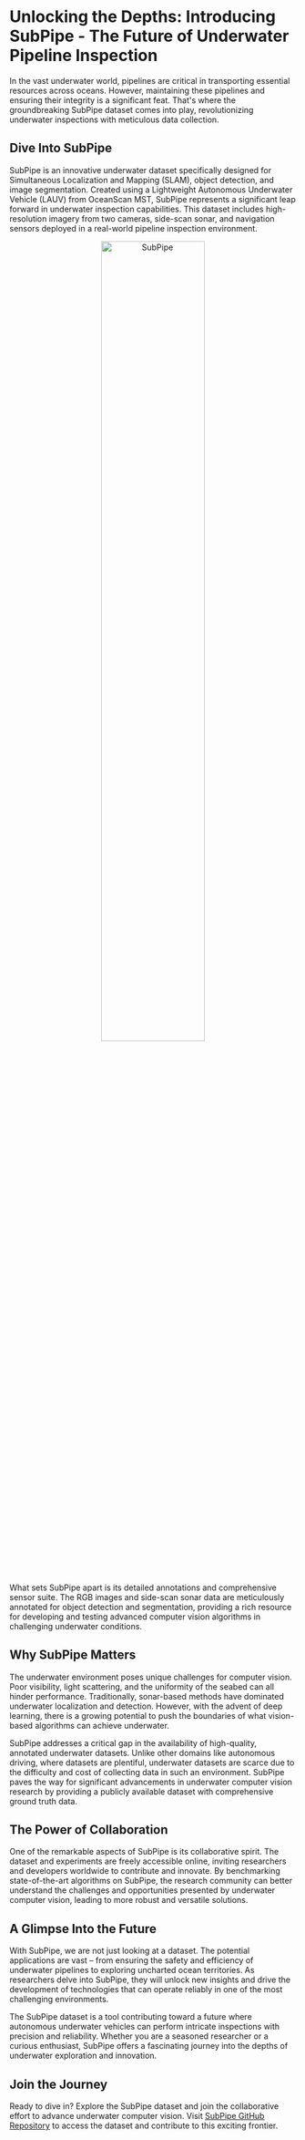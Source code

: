 # Unlocking the Depths: Introducing SubPipe - The Future of Underwater Pipeline Inspection

In the vast underwater world, pipelines are critical in transporting essential resources across oceans. However, maintaining these pipelines and ensuring their integrity is a significant feat. That's where the groundbreaking SubPipe dataset comes into play, revolutionizing underwater inspections with meticulous data collection.

## Dive Into SubPipe

SubPipe is an innovative underwater dataset specifically designed for Simultaneous Localization and Mapping (SLAM), object detection, and image segmentation. Created using a Lightweight Autonomous Underwater Vehicle (LAUV) from OceanScan MST, SubPipe represents a significant leap forward in underwater inspection capabilities. This dataset includes high-resolution imagery from two cameras, side-scan sonar, and navigation sensors deployed in a real-world pipeline inspection environment.

<div style="text-align: center;">
    <img style="width: 60%;" src="SubPipe.svg" alt="SubPipe" title="SubPipe">
</div>

What sets SubPipe apart is its detailed annotations and comprehensive sensor suite. The RGB images and side-scan sonar data are meticulously annotated for object detection and segmentation, providing a rich resource for developing and testing advanced computer vision algorithms in challenging underwater conditions.


## Why SubPipe Matters

The underwater environment poses unique challenges for computer vision. Poor visibility, light scattering, and the uniformity of the seabed can all hinder performance. Traditionally, sonar-based methods have dominated underwater localization and detection. However, with the advent of deep learning, there is a growing potential to push the boundaries of what vision-based algorithms can achieve underwater.

SubPipe addresses a critical gap in the availability of high-quality, annotated underwater datasets. Unlike other domains like autonomous driving, where datasets are plentiful, underwater datasets are scarce due to the difficulty and cost of collecting data in such an environment. SubPipe paves the way for significant advancements in underwater computer vision research by providing a publicly available dataset with comprehensive ground truth data.

## The Power of Collaboration

One of the remarkable aspects of SubPipe is its collaborative spirit. The dataset and experiments are freely accessible online, inviting researchers and developers worldwide to contribute and innovate. By benchmarking state-of-the-art algorithms on SubPipe, the research community can better understand the challenges and opportunities presented by underwater computer vision, leading to more robust and versatile solutions.

## A Glimpse Into the Future

With SubPipe, we are not just looking at a dataset. The potential applications are vast – from ensuring the safety and efficiency of underwater pipelines to exploring uncharted ocean territories. As researchers delve into SubPipe, they will unlock new insights and drive the development of technologies that can operate reliably in one of the most challenging environments.

The SubPipe dataset is a tool contributing toward a future where autonomous underwater vehicles can perform intricate inspections with precision and reliability. Whether you are a seasoned researcher or a curious enthusiast, SubPipe offers a fascinating journey into the depths of underwater exploration and innovation.

## Join the Journey

Ready to dive in? Explore the SubPipe dataset and join the collaborative effort to advance underwater computer vision. Visit [SubPipe GitHub Repository](https://github.com/remaro-network/SubPipe-dataset) to access the dataset and contribute to this exciting frontier.
